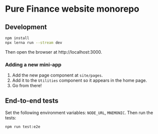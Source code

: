 # Pure Finance website monorepo

## Development

```sh
npm install
npx lerna run --stream dev
```

Then open the browser at http://localhost:3000.

### Adding a new mini-app

1. Add the new page component at `site/pages`.
1. Add it to the `Utilities` component so it appears in the home page.
1. Go from there!

## End-to-end tests

Set the following environment variables: `NODE_URL`, `MNEMONIC`.
Then run the tests:

```sh
npm run test:e2e
```
